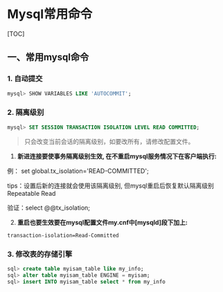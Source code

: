 # Mysql常用命令

[TOC]

## 一、常用mysql命令

### 1. 自动提交

```SQL
mysql> SHOW VARIABLES LIKE 'AUTOCOMMIT';
```

### 2. 隔离级别

```SQL
mysql> SET SESSION TRANSACTION ISOLATION LEVEL READ COMMITTED;
```

> 只会改变当前会话的隔离级别，如要改所有，请修改配置文件。

1. **新进连接要使事务隔离级别生效, 在不重启mysql服务情况下在客户端执行:**

例： set global.tx_isolation='READ-COMMITTED';

tips：设置后新的连接就会使用该隔离级别, 但mysql重启后恢复默认隔离级别Repeatable Read

验证：select @@tx_isolation;

2. **重启也要生效要在mysql配置文件my.cnf中[mysqld]段下加上:**

```
transaction-isolation=Read-Committed
```

### 3. 修改表的存储引擎

```sql
sql> create table myisam_table like my_info;
sql> alter table myisam_table ENGINE = myisam;
sql> insert INTO myisam_table select * from my_info
```

